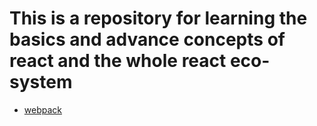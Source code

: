 # This is a repository for learning the basics and advance concepts of react and the whole react eco-system 


- [webpack](https://github.com/aistiak/learn-react/blob/main/bundlers/webpack.md)
